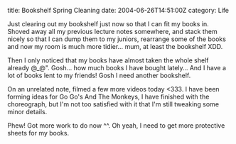 title: Bookshelf Spring Cleaning
date: 2004-06-26T14:51:00Z
category: Life

Just clearing out my bookshelf just now so that I can fit my books in. Shoved away all my previous lecture notes somewhere, and stack them nicely so that I can dump them to my juniors, rearrange some of the books and now my room is much more tidier… mum, at least the bookshelf XDD.

Then I only noticed that my books have almost taken the whole shelf already @\_@". Gosh… how much books I have bought lately… And I have a lot of books lent to my friends! Gosh I need another bookshelf.

On an unrelated note, filmed a few more videos today <333. I have been forming ideas for Go Go's And The Monkeys, I have finished with the choreograph, but I'm not too satisfied with it that I'm still tweaking some minor details.

Phew! Got more work to do now ^^. Oh yeah, I need to get more protective sheets for my books.
